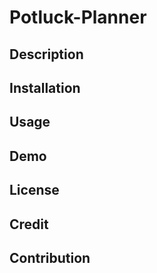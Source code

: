 # Potluck-Planner

## Description

## Installation

## Usage

## Demo

## License

## Credit

## Contribution